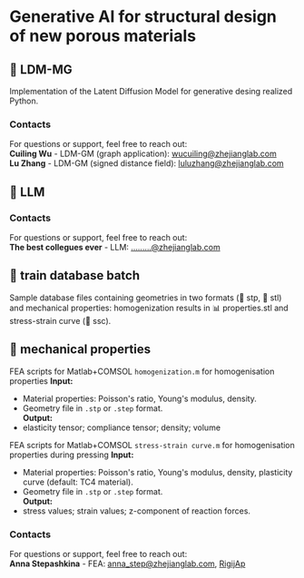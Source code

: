 # Generative AI for structural design of new porous materials

## 📁 LDM-MG
Implementation of the Latent Diffusion Model for generative desing realized Python.

### Contacts
For questions or support, feel free to reach out:  
**Cuiling Wu** - LDM-GM (graph application):  wucuiling@zhejianglab.com  
**Lu Zhang** - LDM-GM (signed distance field):  luluzhang@zhejianglab.com

## 📁 LLM

  
### Contacts
For questions or support, feel free to reach out:  
**The best collegues ever** - LLM:  .........@zhejianglab.com  

## 📁 train database batch
Sample database files containing geometries in two formats (📁 stp,  📁 stl) and mechanical properties: homogenization results in 📊 properties.stl  and stress-strain curve (📁 ssc).

## 📁 mechanical properties 
FEA scripts for Matlab+COMSOL `homogenization.m` for homogenisation properties
**Input:**  
- Material properties: Poisson's ratio, Young's modulus, density.  
- Geometry file in `.stp` or `.step` format.  
**Output:**  
- elasticity tensor; compliance tensor; density; volume  

FEA scripts for Matlab+COMSOL  `stress-strain curve.m` for homogenisation properties during pressing
**Input:**  
- Material properties: Poisson's ratio, Young's modulus, density, plasticity curve (default: TC4 material).  
- Geometry file in `.stp` or `.step` format.  
**Output:**  
- stress values; strain values; z-component of reaction forces.

### Contacts
For questions or support, feel free to reach out:  
**Anna Stepashkina** - FEA: anna_step@zhejianglab.com, [RigijAp](https://github.com/RigijAp)
